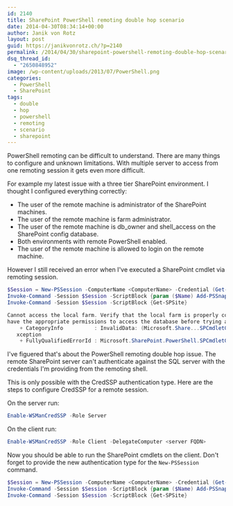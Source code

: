 ```yaml
---
id: 2140
title: SharePoint PowerShell remoting double hop scenario
date: 2014-04-30T08:34:14+00:00
author: Janik von Rotz
layout: post
guid: https://janikvonrotz.ch/?p=2140
permalink: /2014/04/30/sharepoint-powershell-remoting-double-hop-scenario/
dsq_thread_id:
  - "2650848952"
image: /wp-content/uploads/2013/07/PowerShell.png
categories:
  - PowerShell
  - SharePoint
tags:
  - double
  - hop
  - powershell
  - remoting
  - scenario
  - sharepoint
---
```

PowerShell remoting can be difficult to understand. There are many things to configure and unknown limitations. With multiple server to access from one remoting session it gets even more difficult.

For example my latest issue with a three tier SharePoint environment. I thought I configured everything correctly:
<!--more-->

* The user of the remote machine is administrator of the SharePoint machines.
* The user of the remote machine is farm administrator.
* The user of the remote machine is db_owner and shell_access on the SharePoint config database.
* Both environments with remote PowerShell enabled.
* The user of the remote machine is allowed to login on the remote machine.

However I still received an error when I've executed a SharePoint cmdlet via remoting session.

```powershell
$Session = New-PSSession -ComputerName <ComputerName> -Credential (Get-Credential)
Invoke-Command -Session $Session -ScriptBlock {param ($Name) Add-PSSnapin -Name $Name} -ArgumentList "Microsoft.SharePoint.PowerShell"
Invoke-Command -Session $Session -ScriptBlock {Get-SPSite}
```

```powershell
Cannot access the local farm. Verify that the local farm is properly configured, currently available, and that you
have the appropriate permissions to access the database before trying again.
    + CategoryInfo          : InvalidData: (Microsoft.Share...SPCmdletGetSite:SPCmdletGetSite) [Get-SPSite], SPCmdletE
   xception
    + FullyQualifiedErrorId : Microsoft.SharePoint.PowerShell.SPCmdletGetSite

```

I've figuered that's about the PowerShell remoting double hop issue. The remote SharePoint server can't authenticate against the SQL server with the credentials I'm providing from the remoting shell.

This is only possible with the CredSSP authentication type. Here are the steps to configure CredSSP for a remote session.

On the server run:
```powershell
Enable-WSManCredSSP -Role Server
```

On the client run:
```powershell
Enable-WSManCredSSP -Role Client -DelegateComputer <server FQDN>
```

Now you should be able to run the SharePoint cmdlets on the client. Don't forget to provide the new authentication type for the `New-PSSession` command.

```powershell
$Session = New-PSSession -ComputerName <ComputerName> -Credential (Get-Credential) -Authentication Credssp
Invoke-Command -Session $Session -ScriptBlock {param ($Name) Add-PSSnapin -Name $Name} -ArgumentList "Microsoft.SharePoint.PowerShell"
Invoke-Command -Session $Session -ScriptBlock {Get-SPSite}
```